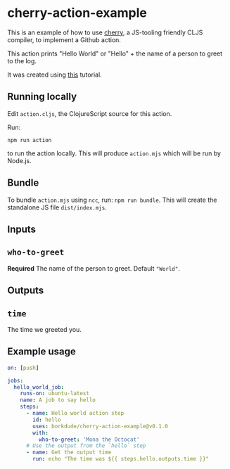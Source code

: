 # cherry-action-example

This is an example of how to use [cherry](https://github.com/borkdude/cherry), a JS-tooling friendly CLJS compiler, to implement a Github action.

This action prints "Hello World" or "Hello" + the name of a person to greet to the log.

It was created using
[this](https://docs.github.com/en/actions/creating-actions/creating-a-javascript-action)
tutorial.

## Running locally

Edit `action.cljs`, the ClojureScript source for this action.

Run:

``` shell
npm run action
```

to run the action locally. This will produce `action.mjs` which will be run by Node.js.

## Bundle

To bundle `action.mjs` using `ncc`, run: `npm run bundle`.  This will create
the standalone JS file `dist/index.mjs`.

## Inputs

## `who-to-greet`

**Required** The name of the person to greet. Default `"World"`.

## Outputs

## `time`

The time we greeted you.

## Example usage

``` yaml
on: [push]

jobs:
  hello_world_job:
    runs-on: ubuntu-latest
    name: A job to say hello
    steps:
      - name: Hello world action step
        id: hello
        uses: borkdude/cherry-action-example@v0.1.0
        with:
          who-to-greet: 'Mona the Octocat'
      # Use the output from the `hello` step
      - name: Get the output time
        run: echo "The time was ${{ steps.hello.outputs.time }}"
```

